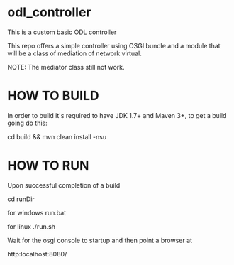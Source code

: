 # odl_controller
This is a custom basic ODL controller

This repo offers a simple controller using OSGI bundle and a module that will be a class of mediation of network virtual.

NOTE: The mediator class still not work.

# HOW TO BUILD
In order to build it's required to have JDK 1.7+ and Maven 3+, to get a build going do this:

cd build && mvn clean install -nsu

# HOW TO RUN
Upon successful completion of a build

cd runDir

for windows
run.bat

for linux
./run.sh


Wait for the osgi console to startup and then point a browser at

http:localhost:8080/
